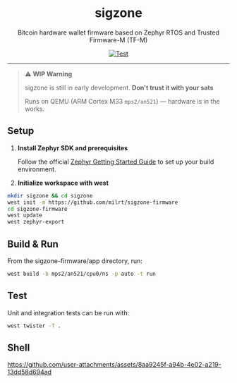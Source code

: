 <div align="center">

# sigzone

Bitcoin hardware wallet firmware based on Zephyr RTOS and Trusted Firmware-M (TF-M)

[![Test](https://github.com/milrt/sigzone-firmware/actions/workflows/test.yml/badge.svg)](https://github.com/milrt/sigzone-firmware/actions/workflows/test.yml)

</div>

---

> ⚠️ **WIP Warning**
>
> sigzone is still in early development.
> **Don't trust it with your sats**
>
> Runs on QEMU (ARM Cortex M33 `mps2/an521`) — hardware is in the works.

## Setup

1. **Install Zephyr SDK and prerequisites**

   Follow the official [Zephyr Getting Started Guide](https://docs.zephyrproject.org/latest/develop/getting_started/index.html) to set up your build environment.

2. **Initialize workspace with west**
```sh
mkdir sigzone && cd sigzone
west init -m https://github.com/milrt/sigzone-firmware
cd sigzone-firmware
west update
west zephyr-export
```

## Build & Run

From the sigzone-firmware/app directory, run:
```sh
west build -b mps2/an521/cpu0/ns -p auto -t run
```

## Test

Unit and integration tests can be run with:
```sh
west twister -T .
```

## Shell
https://github.com/user-attachments/assets/8aa9245f-a94b-4e02-a219-13dd58d694ad
